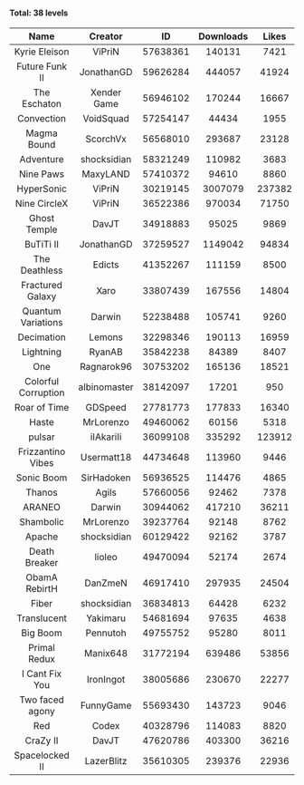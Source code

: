 #### Total: 38 levels

| Name | Creator | ID | Downloads | Likes |
|:---:|:---:|:---:|:---:|:---:|
| Kyrie Eleison | ViPriN | 57638361 | 140131 | 7421
| Future Funk II | JonathanGD | 59626284 | 444057 | 41924
| The Eschaton | Xender Game | 56946102 | 170244 | 16667
| Convection | VoidSquad | 57254147 | 44434 | 1955
| Magma Bound | ScorchVx | 56568010 | 293687 | 23128
| Adventure | shocksidian | 58321249 | 110982 | 3683
| Nine Paws | MaxyLAND | 57410372 | 94610 | 8860
| HyperSonic | ViPriN | 30219145 | 3007079 | 237382
| Nine CircleX | ViPriN | 36522386 | 970034 | 71750
| Ghost Temple | DavJT | 34918883 | 95025 | 9869
| BuTiTi II | JonathanGD | 37259527 | 1149042 | 94834
| The Deathless | Edicts | 41352267 | 111159 | 8500
| Fractured Galaxy  | Xaro | 33807439 | 167556 | 14804
| Quantum Variations | Darwin | 52238488 | 105741 | 9260
| Decimation | Lemons | 32298346 | 190113 | 16959
| Lightning | RyanAB | 35842238 | 84389 | 8407
| One | Ragnarok96 | 30753202 | 165136 | 18521
| Colorful Corruption | albinomaster | 38142097 | 17201 | 950
| Roar of Time | GDSpeed | 27781773 | 177833 | 16340
| Haste | MrLorenzo | 49460062 | 60156 | 5318
| pulsar | iIAkariIi | 36099108 | 335292 | 123912
| Frizzantino Vibes | Usermatt18 | 44734648 | 113960 | 9446
| Sonic Boom | SirHadoken | 56936525 | 114476 | 4865
| Thanos | Agils | 57660056 | 92462 | 7378
| ARANEO | Darwin | 30944062 | 417210 | 36211
| Shambolic | MrLorenzo | 39237764 | 92148 | 8762
| Apache | shocksidian | 60129422 | 92162 | 3787
| Death Breaker | lioleo | 49470094 | 52174 | 2674
| ObamA RebirtH | DanZmeN | 46917410 | 297935 | 24504
| Fiber | shocksidian | 36834813 | 64428 | 6232
| Translucent | Yakimaru | 54681694 | 97635 | 4638
| Big Boom | Pennutoh | 49755752 | 95280 | 8011
| Primal Redux | Manix648 | 31772194 | 639486 | 53856
| I Cant Fix You | IronIngot | 38005686 | 230670 | 22277
| Two faced agony | FunnyGame | 55693430 | 143723 | 9046
| Red | Codex | 40328796 | 114083 | 8820
| CraZy II | DavJT | 47620786 | 403300 | 36216
| Spacelocked II | LazerBlitz | 35610305 | 239376 | 22936
